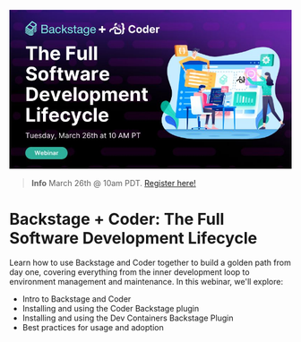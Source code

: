 [![Register for our webinar](./banner.jpeg)](http://cdr.co/yNjg3OA)

> **Info**
> March 26th @ 10am PDT. [Register here!](http://cdr.co/yNjg3OA)

# Backstage + Coder: The Full Software Development Lifecycle

Learn how to use Backstage and Coder together to build a golden path from day one, covering everything from the inner development loop to environment management and maintenance.
In this webinar, we'll explore:

- Intro to Backstage and Coder
- Installing and using the Coder Backstage plugin
- Installing and using the Dev Containers Backstage Plugin
- Best practices for usage and adoption